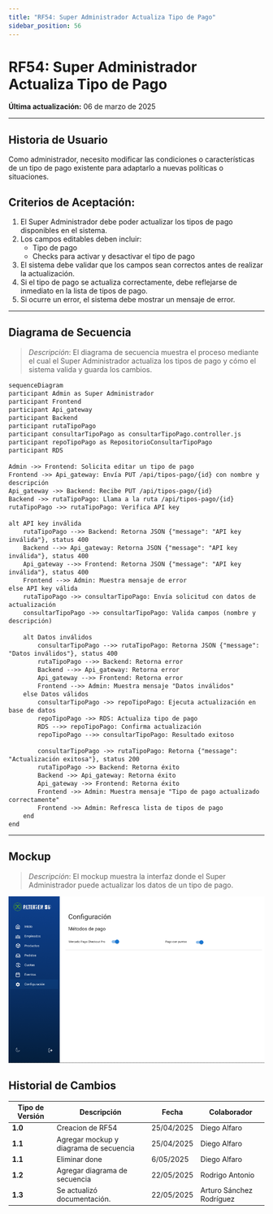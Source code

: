 ```yaml
---
title: "RF54: Super Administrador Actualiza Tipo de Pago"
sidebar_position: 56
---
```


# RF54: Super Administrador Actualiza Tipo de Pago

**Última actualización:** 06 de marzo de 2025

---

## Historia de Usuario

Como administrador, necesito modificar las condiciones o características de un tipo de pago existente para adaptarlo a nuevas políticas o situaciones.

## **Criterios de Aceptación:**

1. El Super Administrador debe poder actualizar los tipos de pago disponibles en el sistema.
2. Los campos editables deben incluir:
   - Tipo de pago
   - Checks para activar y desactivar el tipo de pago
3. El sistema debe validar que los campos sean correctos antes de realizar la actualización.
4. Si el tipo de pago se actualiza correctamente, debe reflejarse de inmediato en la lista de tipos de pago.
5. Si ocurre un error, el sistema debe mostrar un mensaje de error.

---

## **Diagrama de Secuencia**

> _Descripción_: El diagrama de secuencia muestra el proceso mediante el cual el Super Administrador actualiza los tipos de pago y cómo el sistema valida y guarda los cambios.

```mermaid
sequenceDiagram
participant Admin as Super Administrador
participant Frontend
participant Api_gateway
participant Backend
participant rutaTipoPago
participant consultarTipoPago as consultarTipoPago.controller.js
participant repoTipoPago as RepositorioConsultarTipoPago
participant RDS

Admin ->> Frontend: Solicita editar un tipo de pago
Frontend ->> Api_gateway: Envía PUT /api/tipos-pago/{id} con nombre y descripción
Api_gateway ->> Backend: Recibe PUT /api/tipos-pago/{id}
Backend ->> rutaTipoPago: Llama a la ruta /api/tipos-pago/{id}
rutaTipoPago ->> rutaTipoPago: Verifica API key

alt API key inválida
    rutaTipoPago -->> Backend: Retorna JSON {"message": "API key inválida"}, status 400
    Backend -->> Api_gateway: Retorna JSON {"message": "API key inválida"}, status 400
    Api_gateway -->> Frontend: Retorna JSON {"message": "API key inválida"}, status 400
    Frontend -->> Admin: Muestra mensaje de error
else API key válida
    rutaTipoPago ->> consultarTipoPago: Envía solicitud con datos de actualización
    consultarTipoPago ->> consultarTipoPago: Valida campos (nombre y descripción)

    alt Datos inválidos
        consultarTipoPago -->> rutaTipoPago: Retorna JSON {"message": "Datos inválidos"}, status 400
        rutaTipoPago -->> Backend: Retorna error
        Backend -->> Api_gateway: Retorna error
        Api_gateway -->> Frontend: Retorna error
        Frontend -->> Admin: Muestra mensaje "Datos inválidos"
    else Datos válidos
        consultarTipoPago ->> repoTipoPago: Ejecuta actualización en base de datos
        repoTipoPago ->> RDS: Actualiza tipo de pago
        RDS -->> repoTipoPago: Confirma actualización
        repoTipoPago -->> consultarTipoPago: Resultado exitoso

        consultarTipoPago ->> rutaTipoPago: Retorna {"message": "Actualización exitosa"}, status 200
        rutaTipoPago ->> Backend: Retorna éxito
        Backend ->> Api_gateway: Retorna éxito
        Api_gateway ->> Frontend: Retorna éxito
        Frontend ->> Admin: Muestra mensaje "Tipo de pago actualizado correctamente"
        Frontend ->> Admin: Refresca lista de tipos de pago
    end
end
```

---

## **Mockup**

> _Descripción_: El mockup muestra la interfaz donde el Super Administrador puede actualizar los datos de un tipo de pago.

![alt text](imagenes/RF52.png)

## **Historial de Cambios**

| **Tipo de Versión** | **Descripción**                        | **Fecha**  | **Colaborador**          |
| ------------------- | -------------------------------------- | ---------- | ------------------------ |
| **1.0**             | Creacion de RF54                       | 25/04/2025 | Diego Alfaro             |
| **1.1**             | Agregar mockup y diagrama de secuencia | 25/04/2025 | Diego Alfaro             |
| **1.1**             | Eliminar done                          | 6/05/2025  | Diego Alfaro             |
| **1.2**             | Agregar diagrama de secuencia          | 22/05/2025 | Rodrigo Antonio          |
| **1.3**             | Se actualizó documentación.            | 22/05/2025 | Arturo Sánchez Rodríguez |
